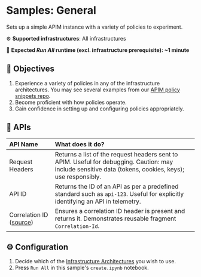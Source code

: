 # Samples: General

Sets up a simple APIM instance with a variety of policies to experiment.

⚙️ **Supported infrastructures**: All infrastructures

👟 **Expected *Run All* runtime (excl. infrastructure prerequisite): ~1 minute**

## 🎯 Objectives

1. Experience a variety of policies in any of the infrastructure architectures. You may see several examples from our [APIM policy snippets repo][apim-snippets-repo].
1. Become proficient with how policies operate.
1. Gain confidence in setting up and configuring policies appropriately.

## 🔗 APIs

| API Name                                              | What does it do?                                                                                                                                         |
|:------------------------------------------------------|:---------------------------------------------------------------------------------------------------------------------------------------------------------|
| Request Headers                                       | Returns a list of the request headers sent to APIM. Useful for debugging. Caution: may include sensitive data (tokens, cookies, keys); use responsibly.  |
| API ID                                                | Returns the ID of an API as per a predefined standard such as `api-123`. Useful for explicitly identifying an API in telemetry.                          |
| Correlation ID ([source][correlation-id-example])     | Ensures a correlation ID header is present and returns it. Demonstrates reusable fragment `Correlation-Id`.                                              |

## ⚙️ Configuration

1. Decide which of the [Infrastructure Architectures][infrastructure-architectures] you wish to use.
1. Press `Run All` in this sample's `create.ipynb` notebook.



[apim-snippets-repo]: https://github.com/Azure/api-management-policy-snippets
[correlation-id-example]: https://github.com/Azure/api-management-policy-snippets/blob/master/examples/Add%20correlation%20id%20to%20inbound%20request.policy.xml
[infrastructure-architectures]: ../../README.md#infrastructure-architectures
